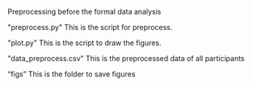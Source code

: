 Preprocessing before the formal data analysis

"preprocess.py"
This is the script for preprocess.

"plot.py"
This is the script to draw the figures. 

"data_preprocess.csv"
This is the preprocessed data of all participants

“figs”
This is the folder to save figures
